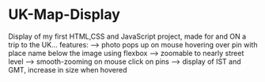# UK-Map-Display
Display of my first HTML,CSS and JavaScript project, made for and ON a trip to the UK...
features: 
--> photo pops up on mouse hovering over pin with place name below the image using flexbox 
--> zoomable to nearly street level
--> smooth-zooming on mouse click on pins
--> display of IST and GMT, increase in size when hovered

